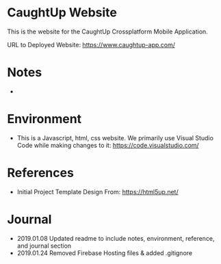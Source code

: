 # CaughtUp Website

This is the website for the CaughtUp Crossplatform Mobile Application. 

URL to Deployed Website: https://www.caughtup-app.com/

# Notes
- 

# Environment
- This is a Javascript, html, css website. We primarily use Visual Studio Code while making changes to it: https://code.visualstudio.com/

# References
- Initial Project Template Design From: https://html5up.net/

# Journal
- 2019.01.08 Updated readme to include notes, environment, reference, and journal section
- 2019.01.24 Removed Firebase Hosting files & added .gitignore
